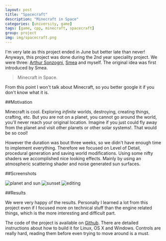 ```yaml
---
layout: post
title: "Spacecraft"
description: "Minecraft in Space"
categories: [university, game]
tags: [game, cpp, minecraft, spacecraft]
group: project
img: img/spacecraft.png
---
```


I'm very late as this project ended in June but better late than never!
Anyways, this project was done during the 2nd year speciality project. We were three: [Arthur Sonzogni](http://panigame.fr/), [Smea](http://smealum.net/) and myself.
The original idea was first introduced by Smea.

> Minecraft in Space.

From this point I won't talk about Minecraft, so you better google it if you don't know what it is.

##Motivation

Minecraft is cool. Exploring *infinite* worlds, destroying, creating things, crafting, etc. But you are not on a planet, you cannot go around the world, you'll never reach your original location.
Imagine if you just could fly away from the planet and visit other planets or other solar systems!. That would be so cool!

However the duration was bout three weeks, so we didn't have enough time to implement everything. Therefore we focused on Level of Detail, procedural generation and saving world modifications.
Using some nifty shaders we accomplished nice looking effects. Mainly by using an atmospheric scattering shader and noise generated sun surfaces.

##Screenshots

![planet and sun](https://camo.githubusercontent.com/8168386eeef91113b638fa0e5397b9b73f456b55/687474703a2f2f692e696d6775722e636f6d2f693568354b36722e706e67)
![sunset](https://camo.githubusercontent.com/2e299b8136d1cf5ae66534c0dc88dd1c2f607e01/687474703a2f2f692e696d6775722e636f6d2f755936787731482e706e67)
![editing](https://camo.githubusercontent.com/03445e8ec20ccab961de4c0c187f67c068abf0c5/687474703a2f2f692e696d6775722e636f6d2f7171797059776a2e706e67)

##Results

We were very happy of the results.
Personally I learned a lot from this project even if I focused more on technical stuff than the engine related things, which is the more interesting and difficult part.

The code of the project is available on [Github](https://github.com/smealum/SPACECRAFT).
There are detailed instructions about how to build it for Linux, OS X and Windows.
Controls are really hard, reading them before even trying to move around is a must.

